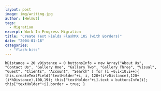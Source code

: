 ```yaml
---
layout: post
image: img/writing.jpg
author: [Helmut]
tags:
  - Migration
excerpt: Work In Progress Migration
title: "Create Text Fields FlashMX 105 (with Borders)"
date: "2004-01-18"
categories: 
  - "flash-bits"
---
```


`hDistance = 20 vDistance = 0 buttonsInfo = new Array("About Us", "Contact Us", "Gallery One", "Gallery Two", "Gallery Three", "Visual", "Guest", "Clients", "Account", "Search" ) for (i =0;i<10;i++){ this.createTextField("textHolder"+i, i, 120+(i*vDistance),120+(i*hDistance),100,19); this["textHolder"+i].text = buttonsInfo[i]; this["textHolder"+i].border = true; }`
